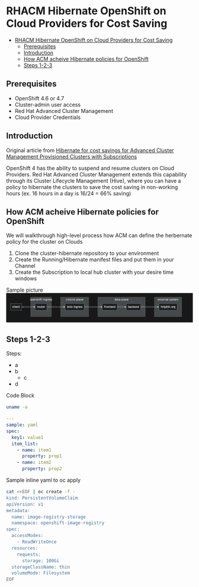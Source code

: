 # RHACM Hibernate OpenShift on Cloud Providers for Cost Saving

<!-- TOC -->

- [RHACM Hibernate OpenShift on Cloud Providers for Cost Saving](#rhacm-hibernate-openshift-on-cloud-providers-for-cost-saving)
    - [Prerequisites](#prerequisites)
    - [Introduction](#introduction)
    - [How ACM acheive Hibernate policies for OpenShift](#how-acm-acheive-hibernate-policies-for-openshift)
    - [Steps 1-2-3](#steps-1-2-3)

<!-- /TOC -->

## Prerequisites
- OpenShift 4.6 or 4.7
- Cluster-admin user access
- Red Hat Advanced Cluster Management
- Cloud Provider Credentials

## Introduction

Original article from [Hibernate for cost savings for Advanced Cluster Management Provisioned Clusters with Subscriptions](https://www.openshift.com/blog/hibernate-for-cost-savings-for-advanced-cluster-management-provisioned-clusters-with-subscriptions)

OpenShift 4 has the ability to suspend and resume clusters on Cloud Providers. Red Hat Advanced Cluster Management extends this capability through its Cluster Lifecycle Management (Hive), where you can have a policy to hibernate the clusters to save the cost saving in non-working hours (ex. 16 hours in a day is 16/24 = 66% saving)

## How ACM acheive Hibernate policies for OpenShift

We will walkthrough high-level process how ACM can define the herbernate policy for the cluster on Clouds

1. Clone the cluster-hibernate repository to your environment
2. Create the Running/Hibernate manifest files and put them in your Channel
3. Create the Subscription to local hub cluster with your desire time windows

Sample picture
![your sample picture](images/service-mesh-sample-app.png)

## Steps 1-2-3

Steps:

- a
- b
  - c
- d

Code Block

```bash
uname -a
```

```yaml
---
sample: yaml
spec:
  key1: value1
  item_list:
    - name: item1
      property: prop1
    - name: item2
      property: prop2
```

Sample inline yaml to oc apply

```bash
cat <<EOF | oc create -f -
kind: PersistentVolumeClaim
apiVersion: v1
metadata:
  name: image-registry-storage
  namespace: openshift-image-registry
spec:
  accessModes:
    - ReadWriteOnce
  resources:
    requests:
      storage: 100Gi
  storageClassName: thin
  volumeMode: Filesystem
EOF
```